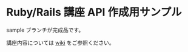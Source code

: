 # Ruby/Rails 講座 API 作成用サンプル

sample ブランチが完成品です。

講座内容については [wiki](https://github.com/satococoa/api-tutorial/wiki) をご参照ください。

